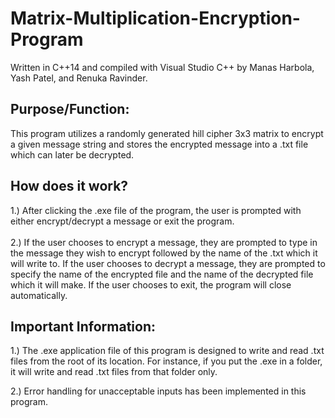 # Matrix-Multiplication-Encryption-Program
Written in C++14 and compiled with Visual Studio C++ by Manas Harbola, Yash Patel, and Renuka Ravinder. 

## Purpose/Function:
This program utilizes a randomly generated hill cipher 3x3 matrix to encrypt a given message string and stores the encrypted message into a .txt file which can later be decrypted. 

## How does it work?
1.) After clicking the .exe file of the program, the user is prompted with either encrypt/decrypt a message or exit the program. <br />
<br />
2.) If the user chooses to encrypt a message, they are prompted to type in the message they wish to encrypt followed by the name of the .txt which it will write to. If the user chooses to decrypt a message, they are prompted to specify the name of the encrypted file and the name of the decrypted file which it will make. If the user chooses to exit, the program will close automatically.

## Important Information:

1.) The .exe application file of this program is designed to write and read .txt files from the root of its location. For instance, if you put the .exe in a folder, it will write and read .txt files from that folder only. <br />

2.) Error handling for unacceptable inputs has been implemented in this program.


